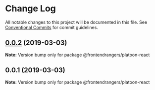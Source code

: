 # Change Log

All notable changes to this project will be documented in this file.
See [Conventional Commits](https://conventionalcommits.org) for commit guidelines.

## [0.0.2](https://github.com/FrontendRangers/platoon/compare/@frontendrangers/platoon-react@0.0.1...@frontendrangers/platoon-react@0.0.2) (2019-03-03)

**Note:** Version bump only for package @frontendrangers/platoon-react





## 0.0.1 (2019-03-03)

**Note:** Version bump only for package @frontendrangers/platoon-react

